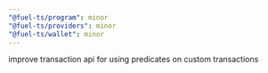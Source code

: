 ```yaml
---
"@fuel-ts/program": minor
"@fuel-ts/providers": minor
"@fuel-ts/wallet": minor
---
```


improve transaction api for using predicates on custom transactions
